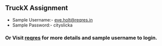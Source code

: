 ## TruckX Assignment
- Sample Username:- eve.holt@reqres.in
- Sample Password:- cityslicka
### Or Visit [reqres](https://reqres.in/) for more details and sample username to login. 
